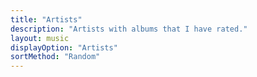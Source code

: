```yaml
---
title: "Artists"
description: "Artists with albums that I have rated."
layout: music
displayOption: "Artists"
sortMethod: "Random"
---
```

